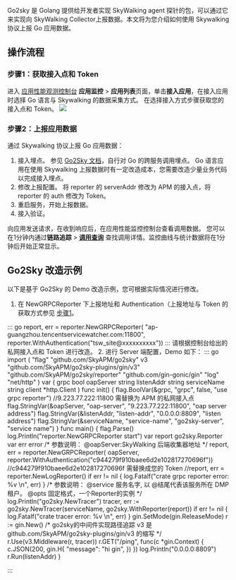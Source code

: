 Go2sky 是 Golang 提供给开发者实现 SkyWalking agent 探针的包，可以通过它来实现向 SkyWalking Collector上报数据。本文将为您介绍如何使用 Skywalking 协议上报 Go 应用数据。


## 操作流程
<span id="step1"></span>

### 步骤1：获取接入点和 Token

进入 [应用性能观测控制台](https://console.cloud.tencent.com/apm) **应用监控** > **应用列表**页面，单击**接入应用**，在接入应用时选择 Go 语言与 Skywalking 的数据采集方式。
在选择接入方式步骤获取您的接入点和 Token。
![](https://main.qcloudimg.com/raw/d7d94913947d31edf70e85c6462c6bac.png)

### 步骤2：上报应用数据
通过 Skywalking 协议上报 Go 应用数据：
1. 接入埋点。
参见 [Go2Sky 文档](https://github.com/SkyAPM/go2sky)，自行对 Go 的跨服务调用埋点。 Go 语言应用在使用 Skywalking 上报数据时有一定改造成本，您需要改造少量业务代码以完成接入埋点。
2. 修改上报配置。
将 reporter 的 serverAddr 修改为 APM 的接入点，将 reporter 的 auth 修改为 Token。
3. 重启服务，开始上报数据。
4. 接入验证。

向应用发送请求，在收到响应后，在应用性能监控控制台查看调用数据。 您可以在1分钟内通过**链路追踪** > **[调用查询](https://console.cloud.tencent.com/apm/monitor/span)** 查找调用详情。监控曲线与统计数据将在1分钟后开始正常显示。

## Go2Sky 改造示例

以下是基于 Go2Sky 的 Demo 改造示例，您可根据实际情况进行修改。

1. 在 NewGRPCReporter 下上报地址和 Authentication（上报地址与 Token 的获取方式参见 [步骤1](#step1)。
<dx-codeblock>
:::  go
report, err = reporter.NewGRPCReporter(
"ap-guangzhou.tencentservicewatcher.com:11800",
reporter.WithAuthentication("tsw_site@xxxxxxxxxx"))
:::
</dx-codeblock>
<dx-alert infotype="notice" title="">
请根据控制台给出的私网接入点和 Token 进行改造。
</dx-alert>
2. 进行 Server 端配置，Demo 如下：
<dx-codeblock>
:::  go
import (
   "flag"
   "github.com/SkyAPM/go2sky"
   v3 "github.com/SkyAPM/go2sky-plugins/gin/v3"
   "github.com/SkyAPM/go2sky/reporter"
   "github.com/gin-gonic/gin"
   "log"
   "net/http"
)
var (
   grpc        bool
   oapServer   string
   listenAddr  string
   serviceName string
   client *http.Client
)
func init() {
   flag.BoolVar(&grpc, "grpc", false, "use grpc reporter")
   //9.223.77.222:11800 需替换为 APM 的私网接入点
   flag.StringVar(&oapServer, "oap-server", "9.223.77.222:11800", "oap server address")
   flag.StringVar(&listenAddr, "listen-addr", "0.0.0.0:8809", "listen address")
   flag.StringVar(&serviceName, "service-name", "go2sky-server", "service name")
}
func main() {
   flag.Parse()
   log.Println("reporter.NewGRPCReporter start")
   var report go2sky.Reporter
   var err error
   /*
      参数说明：
      @oapServer:SkyWalking 后端收集器地址
   */
   report, err = reporter.NewGRPCReporter(
   oapServer,
   reporter.WithAuthentication("c944279f910baee6d2e102817270696f"))
   //c944279f910baee6d2e102817270696f 需替换成您的 Token
   //report, err = reporter.NewLogReporter()
   if err != nil {
     log.Fatalf("crate grpc reporter error: %v \n", err)
   }
   /*
      参数说明：
      @service 服务名字, 以 @结尾代表该服务所在 DMP 租户。
      @opts 固定格式，一个Reporter的实例
   */
   log.Println("go2sky.NewTracer")
   tracer, err := go2sky.NewTracer(serviceName, go2sky.WithReporter(report))
   if err != nil {
     log.Fatalf("crate tracer error: %v \n", err)
   }
   gin.SetMode(gin.ReleaseMode)
   r := gin.New()
  /*
       go2sky的中间件实现路径追踪
       v3 是 github.com/SkyAPM/go2sky-plugins/gin/v3 的缩写
  */
   r.Use(v3.Middleware(r, tracer))
   r.GET("/ping", func(c *gin.Context) {
       c.JSON(200, gin.H{
           "message": "hi gin",
       })
   })
   log.Println("0.0.0.0:8809")
   r.Run(listenAddr)
}

:::
</dx-codeblock>
